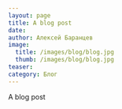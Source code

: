 ```yaml
---
layout: page
title: A blog post
date: 
author: Алексей Баранцев
image:
  title: /images/blog/blog.jpg
  thumb: /images/blog/blog.jpg
teaser: 
category: Блог
---
```

A blog post